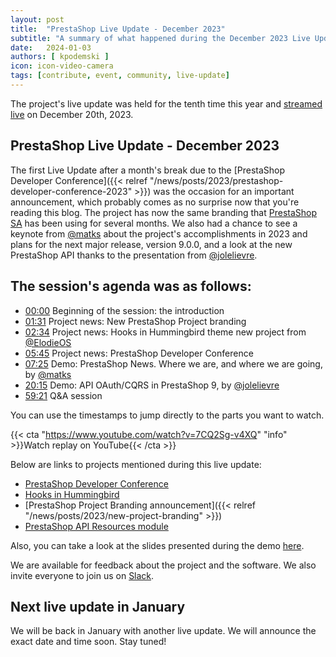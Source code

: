 ```yaml
---
layout: post
title:  "PrestaShop Live Update - December 2023"
subtitle: "A summary of what happened during the December 2023 Live Update"
date:   2024-01-03
authors: [ kpodemski ]
icon: icon-video-camera
tags: [contribute, event, community, live-update]
---
```


The project's live update was held for the tenth time this year and [streamed live](https://www.youtube.com/watch?v=7CQ2Sg-v4XQ) on December 20th, 2023.

## PrestaShop Live Update - December 2023

The first Live Update after a month's break due to the [PrestaShop Developer Conference]({{< relref "/news/posts/2023/prestashop-developer-conference-2023" >}}) was the occasion for an important announcement, which probably comes as no surprise now that you're reading this blog. The project has now the same branding that [PrestaShop SA](https://www.prestashop.com) has been using for several months. We also had a chance to see a keynote from [@matks](https://github.com/matks) about the project's accomplishments in 2023 and plans for the next major release, version 9.0.0, and a look at the new PrestaShop API thanks to the presentation from [@jolelievre](https://github.com/jolelievre).

## The session's agenda was as follows:

- [00:00](https://www.youtube.com/watch?v=7CQ2Sg-v4XQ) Beginning of the session: the introduction
- [01:31](https://youtu.be/7CQ2Sg-v4XQ?t=91) Project news: New PrestaShop Project branding
- [02:34](https://youtu.be/7CQ2Sg-v4XQ?t=154) Project news: Hooks in Hummingbird theme new project from [@ElodieOS](https://github.com/ElodieOS)
- [05:45](https://youtu.be/7CQ2Sg-v4XQ?t=345) Project news: PrestaShop Developer Conference
- [07:25](https://youtu.be/7CQ2Sg-v4XQ?t=445) Demo: PrestaShop News. Where we are, and where we are going, by [@matks](https://github.com/matks)
- [20:15](https://youtu.be/7CQ2Sg-v4XQ?t=1215) Demo: API OAuth/CQRS in PrestaShop 9, by [@jolelievre](https://github.com/jolelievre)
- [59:21](https://youtu.be/7CQ2Sg-v4XQ?t=3561) Q&A session

You can use the timestamps to jump directly to the parts you want to watch.

{{< cta "https://www.youtube.com/watch?v=7CQ2Sg-v4XQ" "info" >}}Watch replay on YouTube{{< /cta >}}

Below are links to projects mentioned during this live update:
- [PrestaShop Developer Conference](https://events.prestashop.com/prestashop-developer-conference/en)
- [Hooks in Hummingbird](https://github.com/PrestaShop/PrestaShop/discussions/34884)
- [PrestaShop Project Branding announcement]({{< relref "/news/posts/2023/new-project-branding" >}})
- [PrestaShop API Resources module](https://github.com/PrestaShop/ps_apiresources)

Also, you can take a look at the slides presented during the demo [here](https://docs.google.com/presentation/d/1jz1fMMney8MnVL3fG5sVD_To3DRQFoDCHbrkuoCQnn0/edit?usp=sharing).

We are available for feedback about the project and the software. We also invite everyone to join us on [Slack](https://www.prestashop-project.org/slack/).

## Next live update in January

We will be back in January with another live update. We will announce the exact date and time soon. Stay tuned!
